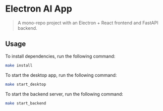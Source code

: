 # Electron AI App
> A mono-repo project with an Electron + React frontend and FastAPI backend.

## Usage

To install dependencies, run the following command:
```bash
make install
```

To start the desktop app, run the following command:
```bash
make start_desktop
```

To start the backend server, run the following command:
```bash
make start_backend
```
